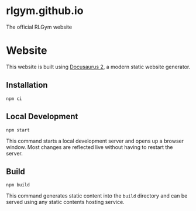 # rlgym.github.io
The official RLGym website

# Website

This website is built using [Docusaurus 2](https://docusaurus.io/), a modern static website generator.

## Installation

```shell
npm ci
```

## Local Development

```shell
npm start
```

This command starts a local development server and opens up a browser window. Most changes are reflected live without having to restart the server.

## Build

```shell
npm build
```

This command generates static content into the `build` directory and can be served using any static contents hosting service.

